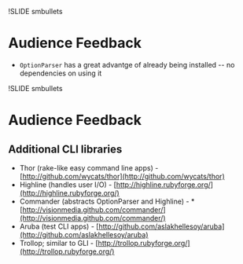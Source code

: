 !SLIDE smbullets
# Audience Feedback #
* <code>OptionParser</code> has a great advantge of already being installed -- no dependencies on using it

!SLIDE smbullets
# Audience Feedback #
## Additional CLI libraries ##
* Thor (rake-like easy command line apps) - [http://github.com/wycats/thor](http://github.com/wycats/thor)
* Highline (handles user I/O) - [http://highline.rubyforge.org/](http://highline.rubyforge.org/)
* Commander (abstracts OptionParser and Highline) - * [http://visionmedia.github.com/commander/](http://visionmedia.github.com/commander/)
* Aruba (test CLI apps) - [http://github.com/aslakhellesoy/aruba](http://github.com/aslakhellesoy/aruba)
* Trollop; similar to GLI - [http://trollop.rubyforge.org/](http://trollop.rubyforge.org/)
